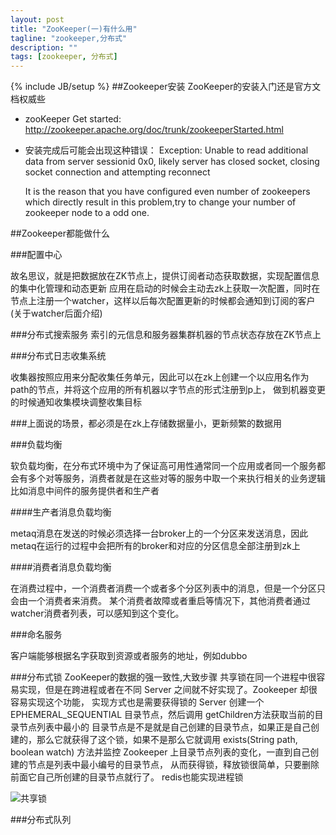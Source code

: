 ```yaml
---
layout: post
title: "ZooKeeper(一)有什么用"
tagline: "zookeeper,分布式"
description: ""
tags: [zookeeper, 分布式]
---
```

{% include JB/setup %}
##Zookeeper安装
ZooKeeper的安装入门还是官方文档权威些

* zooKeeper Get started: http://zookeeper.apache.org/doc/trunk/zookeeperStarted.html

* 安装完成后可能会出现这种错误：
Exception:
     Unable to read additional data from server sessionid 0x0, likely server has closed socket, closing socket connection and attempting reconnect

    It is the reason that you have configured even number of zookeepers which directly result in this problem,try to change your number of zookeeper node to a odd one.

##Zookeeper都能做什么

###配置中心

故名思议，就是把数据放在ZK节点上，提供订阅者动态获取数据，实现配置信息的集中化管理和动态更新
应用在启动的时候会主动去zk上获取一次配置，同时在节点上注册一个watcher，这样以后每次配置更新的时候都会通知到订阅的客户(关于watcher后面介绍)

###分布式搜索服务
索引的元信息和服务器集群机器的节点状态存放在ZK节点上

###分布式日志收集系统

收集器按照应用来分配收集任务单元，因此可以在zk上创建一个以应用名作为path的节点，并将这个应用的所有机器以字节点的形式注册到p上，
做到机器变更的时候通知收集模块调整收集目标

###上面说的场景，都必须是在zk上存储数据量小，更新频繁的数据用

###负载均衡

软负载均衡，在分布式环境中为了保证高可用性通常同一个应用或者同一个服务都会有多个对等服务，消费者就是在这些对等的服务中取一个来执行相关的业务逻辑
比如消息中间件的服务提供者和生产者

####生产者消息负载均衡

metaq消息在发送的时候必须选择一台broker上的一个分区来发送消息，因此metaq在运行的过程中会把所有的broker和对应的分区信息全部注册到zk上

####消费者消息负载均衡

在消费过程中，一个消费者消费一个或者多个分区列表中的消息，但是一个分区只会由一个消费者来消费。
某个消费者故障或者重启等情况下，其他消费者通过watcher消费者列表，可以感知到这个变化。

###命名服务

客户端能够根据名字获取到资源或者服务的地址，例如dubbo

###分布式锁
ZooKeeper的数据的强一致性,大致步骤
共享锁在同一个进程中很容易实现，但是在跨进程或者在不同 Server 之间就不好实现了。Zookeeper 却很容易实现这个功能，
实现方式也是需要获得锁的 Server 创建一个 EPHEMERAL_SEQUENTIAL 目录节点，然后调用 getChildren方法获取当前的目录节点列表中最小的
目录节点是不是就是自己创建的目录节点，如果正是自己创建的，那么它就获得了这个锁，如果不是那么它就调用
exists(String path, boolean watch) 方法并监控 Zookeeper 上目录节点列表的变化，一直到自己创建的节点是列表中最小编号的目录节点，
从而获得锁，释放锁很简单，只要删除前面它自己所创建的目录节点就行了。
redis也能实现进程锁

![共享锁](http://mouzt.github.io/static/img/4.gif)

###分布式队列
